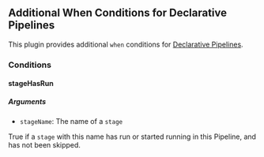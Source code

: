 ## Additional When Conditions for Declarative Pipelines

This plugin provides additional `when` conditions for [Declarative Pipelines](https://plugins.jenkins.io/pipeline-model-definition).

### Conditions

#### stageHasRun

##### Arguments

* `stageName`: The name of a `stage`

True if a `stage` with this name has run or started running in this Pipeline, and 
has not been skipped.